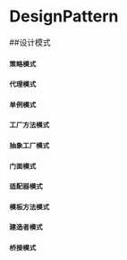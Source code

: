# DesignPattern
##设计模式

#### `策略模式`
#### `代理模式`
#### `单例模式`
#### `工厂方法模式`
#### `抽象工厂模式`
#### `门面模式`
#### `适配器模式`
#### `模板方法模式`
#### `建造者模式`
#### `桥接模式`